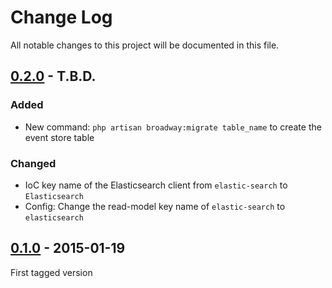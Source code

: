 # Change Log
All notable changes to this project will be documented in this file.

## [0.2.0]() - T.B.D.

### Added

- New command: `php artisan broadway:migrate table_name` to create the event store table

### Changed

- IoC key name of the Elasticsearch client from `elastic-search` to `Elasticsearch`
- Config: Change the read-model key name of `elastic-search` to `elasticsearch`


## [0.1.0](https://github.com/nWidart/Laravel-broadway/releases/tag/0.1) - 2015-01-19

First tagged version

